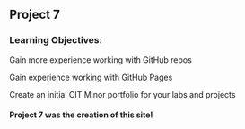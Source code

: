 ## Project 7

### Learning Objectives:

Gain more experience working with GitHub repos

Gain experience working with GitHub Pages

Create an initial CIT Minor portfolio for your labs and projects

#### Project 7 was the creation of this site!
